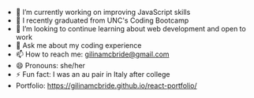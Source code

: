 - 🔭 I’m currently working on improving JavaScript skills
- 🌱 I recently graduated from UNC's Coding Bootcamp
- 🤔 I’m looking to continue learning about web development and open to work 
- 💬 Ask me about my coding experience
- 📫 How to reach me: gilinamcbride@gmail.com
- 😄 Pronouns: she/her
- ⚡ Fun fact: I was an au pair in Italy after college
- Portfolio: https://gilinamcbride.github.io/react-portfolio/
